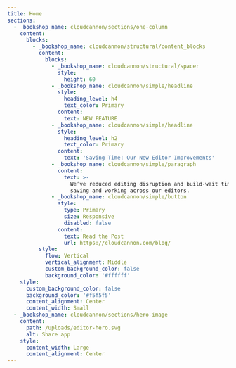 ```yaml
---
title: Home
sections:
  - _bookshop_name: cloudcannon/sections/one-column
    content:
      blocks:
        - _bookshop_name: cloudcannon/structural/content_blocks
          content:
            blocks:
              - _bookshop_name: cloudcannon/structural/spacer
                style:
                  height: 60
              - _bookshop_name: cloudcannon/simple/headline
                style:
                  heading_level: h4
                  text_color: Primary
                content:
                  text: NEW FEATURE
              - _bookshop_name: cloudcannon/simple/headline
                style:
                  heading_level: h2
                  text_color: Primary
                content:
                  text: 'Saving Time: Our New Editor Improvements'
              - _bookshop_name: cloudcannon/simple/paragraph
                content:
                  text: >-
                    We’ve reduced editing disruption and build-wait times when
                    saving and working across our editors.
              - _bookshop_name: cloudcannon/simple/button
                style:
                  type: Primary
                  size: Responsive
                  disabled: false
                content:
                  text: Read the Post
                  url: https://cloudcannon.com/blog/
          style:
            flow: Vertical
            vertical_alignment: Middle
            custom_background_color: false
            background_color: '#ffffff'
    style:
      custom_background_color: false
      background_color: '#f5f5f5'
      content_alignment: Center
      content_width: Small
  - _bookshop_name: cloudcannon/sections/hero-image
    content:
      path: /uploads/editor-hero.svg
      alt: Share app
    style:
      content_width: Large
      content_alignment: Center
---
```

